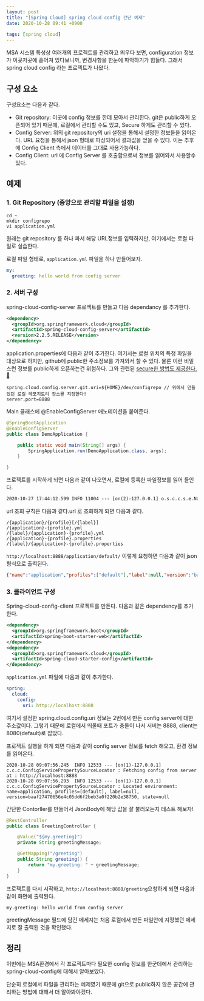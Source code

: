 ```yaml
---
layout: post
title: "[Spring Cloud] spring cloud config 간단 예제"
date: 2020-10-28 09:41 +0900
 
tags: [spring cloud]
---
```


MSA 시스템 특성상 여러개의 프로젝트를 관리하고 띄우다 보면, configuration 정보가 이곳저곳에 흩어져 있다보니까, 변경사항을 한눈에 파악하기가 힘들다. 
그래서 spring cloud config 라는 프로젝트가 나왔다. 


## 구성 요소

구성요소는 다음과 같다.

- Git repository: 이곳에 config 정보를 한데 모아서 관리한다. git은 public하게 오픈되어 있기 때문에, 로컬에서 관리할 수도 있고, Secure 하게도 관리할 수 있다. 
- Config Server: 위의 git repository의 uri 설정을 통해서 설정한 정보들을 읽어온다. URL 요청을 통해서 json 형태로 파싱되어서 결과값을 얻을 수 있다. 이는 추후에 Config Client 측에서 데이터를 그대로 사용가능하다. 
- Config Client: url 에 Config Server 를 호출함으로써 정보를 읽어와서 사용할수 있다. 


## 예제

### 1. Git Repository (중앙으로 관리할 파일을 설정)

```
cd ~
mkdir configrepo
vi application.yml
```

원래는 git repository 를 하나 파서 해당 URL정보를 입력하지만, 여기에서는 로컬 파일로 실습한다.

로컬 파일 형태로, `application.yml` 파일을 하나 만들어보자.

```yml
my:
  greeting: hello world from config server
```



### 2. 서버 구성

spring-cloud-config-server 프로젝트를 만들고 다음 dependancy 를 추가한다.

```xml
<dependency>
  <groupId>org.springframework.cloud</groupId>
  <artifactId>spring-cloud-config-server</artifactId>
  <version>2.2.5.RELEASE</version>
</dependency>
```



application.properties에 다음과 같이 추가한다. 여기서는 로컬 위치의 특정 파일을 대상으로 하지만, github에 public한 주소정보를 가져와서 할 수 있다. 물론 이런 비밀스런 정보를 public하게 오픈하는건 위험하다. 그와 관련된 [secure한 방법도 제공한다. 📖](https://cloud.spring.io/spring-cloud-config/reference/html/#_security)

```properties
spring.cloud.config.server.git.uri=${HOME}/dev/configrepo // 위에서 만들었던 로컬 레포지토리 장소를 지정한다!
server.port=8888
```

Main 클래스에 @EnableConfigServer 애노테이션을 붙여준다.

```java
@SpringBootApplication
@EnableConfigServer
public class DemoApplication {

    public static void main(String[] args) {
        SpringApplication.run(DemoApplication.class, args);
    }

}
```



프로젝트를 시작하게 되면 다음과 같이 나오면서, 로컬에 등록한 파일정보를 읽어 들인다. 

```xml
2020-10-27 17:44:12.599 INFO 11004 --- [on(2)-127.0.0.1] o.s.c.c.s.e.NativeEnvironmentRepository : Adding property source: file:/var/folders/92/4rgfccqd407gkj4j3mz9f8sw0000gn/T/config-repo-1752392757482350220/application.yml
```

url 조회 규칙은 다음과 같다.url 로 조회하게 되면 다음과 같다. 

```
/{application}/{profile}[/{label}]
/{application}-{profile}.yml
/{label}/{application}-{profile}.yml
/{application}-{profile}.properties
/{label}/{application}-{profile}.properties
```



`http://localhost:8888/application/default/` 이렇게 요청하면 다음과 같이 json 형식으로 출력된다.

```json
{"name":"application","profiles":["default"],"label":null,"version":"baaf27470656e4c05dd6f2beb3a0f220b2e38750","state":null,"propertySources":[{"name":"/Users/home/dev/configrepo/application.yml","source":{"my.greeting":"hello world from config server"}}]}
```





### 3. 클라이언트 구성

Spring-cloud-config-client 프로젝트를 만든다. 다음과 같은 dependency를 추가한다.

```xml
<dependency>
  <groupId>org.springframework.boot</groupId>
  <artifactId>spring-boot-starter-web</artifactId>
</dependency>
<dependency>
  <groupId>org.springframework.cloud</groupId>
  <artifactId>spring-cloud-starter-config</artifactId>
</dependency>
```



`application.yml` 파일에 다음과 같이 추가한다.

```yml
spring:
  cloud:
    config:
      uri: http://localhost:8888
```

여기서 설정한 spring.cloud.config.uri 정보는 2번에서 만든 config server에 대한 주소값이다. 그렇기 때문에 로컬에서 띄울때 포트가 충돌이 나서 서버는 8888, client는 8080(default)로 잡았다. 

프로젝트 실행을 하게 되면 다음과 같이 config server 정보를 fetch 해오고, 환경 정보를 읽어온다.

```
2020-10-28 09:07:56.245  INFO 12533 --- [on(1)-127.0.0.1] c.c.c.ConfigServicePropertySourceLocator : Fetching config from server at : http://localhost:8888
2020-10-28 09:07:56.293  INFO 12533 --- [on(1)-127.0.0.1] c.c.c.ConfigServicePropertySourceLocator : Located environment: name=application, profiles=[default], label=null, version=baaf27470656e4c05dd6f2beb3a0f220b2e38750, state=null
```



간단한 Contorller를 만들어서 JsonBody에 해당 값을 잘 불러오는지 테스트 해보자! 

```java
@RestController
public class GreetingController {

    @Value("${my.greeting}")
    private String greetingMessage;

    @GetMapping("/greeting")
    public String greeting() {
        return "my.greeting: " + greetingMessage;
    }
}
```



프로젝트를 다시 시작하고, `http://localhost:8888/greeting`요청하게 되면 다음과 같이 화면에 출력된다.

`my.greeting: hello world from config server` 

greetingMessage 필드에 담긴 메세지는 처음 로컬에서 만든 파일안에 지정했던 메세지로 잘 출력된 것을 확인했다. 



## 정리

이번에는 MSA환경에서 각 프로젝트마다 필요한 config 정보를 한군데에서 관리하는 spring-cloud-config에 대해서 알아보았다. 

단순히 로컬에서 파일을 관리하는 예제였기 때문에 git으로 public하지 않은 공간에 관리하는 방법에 대해서 더 알아봐야겠다.